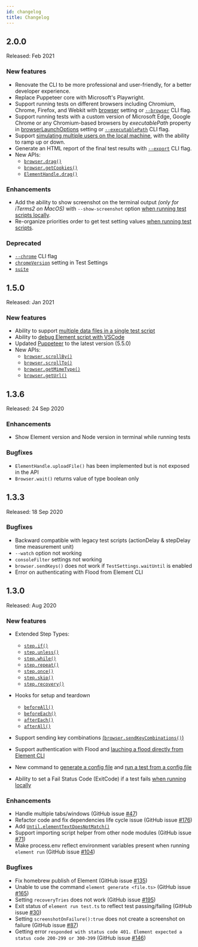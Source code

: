 ```yaml
---
id: changelog
title: Changelog
---
```


## 2.0.0

Released: Feb 2021

### New features

- Renovate the CLI to be more professional and user-friendly, for a better developer experience.
- Replace Puppeteer core with Microsoft's Playwright.
- Support running tests on different browsers including Chromium, Chrome, Firefox, and Webkit with [browser](../guides/test-settings#browser) setting or [`--browser`][cli-run] CLI flag.
- Support running tests with a custom version of Microsoft Edge, Google Chrome or any Chromium-based browsers by _executablePath_ property in [browserLaunchOptions](../guides/test-settings#browserlaunchoptions) setting or [`--executablePath`][cli-run] CLI flag.
- Support [simulating multiple users on the local machine](../guides/test-settings#stages), with the ability to ramp up or down.
- Generate an HTML report of the final test results with [`--export`][cli-run] CLI flag.
- New APIs:
  - [`browser.drag()`](../api/browser#dragsourceelement-targetelement)
  - [`browser.getCookies()`](../api/browser#getcookiesfilterby)
  - [`ElementHandle.drag()`](../api/element-handle#dragtargetelement)

### Enhancements

- Add the ability to show screenshot on the terminal output _(only for iTerms2 on MacOS)_ with `--show-screenshot` option [when running test scripts locally](../guides/cli#run-a-test-script-locally).
- Re-organize priorities order to get test setting values [when running test scripts](../guides/cli#run-a-test-script-locally).

### Deprecated

- [`--chrome`](../guides/cli#run-a-test-script-locally) CLI flag
- [`chromeVersion`](../guides/test-settings#chromeversion-deprecated-since-version-20) setting in Test Settings
- [`suite`](../api/env#suite-deprecated-since-version-20)

## 1.5.0

Released: Jan 2021

### New features

- Ability to support [multiple data files in a single test script](../guides/TestData.md#using-multiple-test-data-files-in-a-single-test-script)
- Ability to [debug Element script with VSCode](../guides/editor.md#how-to-debug-element-script-with-vscode)
- Updated [Puppeteer](https://pptr.dev/) to the latest version (5.5.0)
- New APIs:
  - [`browser.scrollBy()`](../api/browser#scrollbyx-y-options)
  - [`browser.scrollTo()`](../api/browser#scrolltoposition-options)
  - [`browser.getMimeType()`](../api/browser#getmimetypefilepath)
  - [`browser.getUrl()`](../api/browser#geturl)

## 1.3.6

Released: 24 Sep 2020

### Enhancements

- Show Element version and Node version in terminal while running tests

### Bugfixes

- `ElementHandle.uploadFile()` has been implemented but is not exposed in the API
- `Browser.wait()` returns value of type boolean only

## 1.3.3

Released: 18 Sep 2020

### Bugfixes

- Backward compatible with legacy test scripts (actionDelay & stepDelay time measurement unit)
- `--watch` option not working
- `consoleFilter` settings not working
- `browser.sendKeys()` does not work if `TestSettings.waitUntil` is enabled
- Error on authenticating with Flood from Element CLI

## 1.3.0

Released: Aug 2020

### New features

- Extended Step Types:

  - [`step.if()`](../guides/script.md#stepif)
  - [`step.unless()`](../guides/script.md#stepunless)
  - [`step.while()`](../guides/script.md#stepwhile)
  - [`step.repeat()`](../guides/script.md#steprepeat)
  - [`step.once()`](../guides/script.md#steponce)
  - [`step.skip()`](../guides/script.md#stepskip)
  - [`step.recovery()`](../guides/script.md#steprecovery)

- Hooks for setup and teardown

  - [`beforeAll()`](../guides/hook.md#beforeAll)
  - [`beforeEach()`](../guides/hook.md#beforeEach)
  - [`afterEach()`](../guides/hook.md#afterEach)
  - [`afterAll()`](../guides/hook.md#afterAll)

- Support sending key combinations [(`browser.sendKeyCombinations()`)](../api/Browser.md#sendkeycombinationskeys)
- Support authentication with Flood and [lauching a flood directly from Element CLI](../guides/CLI.md#run-an-element-script-on-flood)
- New command to [generate a config file](../guides/CLI.md#generate-a-config-file-from-a-template) and [run a test from a config file](../guides/CLI.md#run-a-test-locally-with-the-default-config-file)
- Ability to set a Fail Status Code (ExitCode) if a test fails [when running locally](../guides/CLI.md#run-a-test-script-locally)

### Enhancements

- Handle multiple tabs/windows (GitHub issue [#47](https://github.com/flood-io/element/issues/47))
- Refactor code and fix dependencies life cycle issue (GitHub issue [#176](https://github.com/flood-io/element/issues/176))
- Add [`Until.elementTextDoesNotMatch()`](../api/Waiters.md)
- Support importing script helper from other node modules (GitHub issue [#71](https://github.com/flood-io/element/issues/71))
- Make process.env reflect environment variables present when running `element run` (GitHub issue [#104](https://github.com/flood-io/element/issues/104))

### Bugfixes

- Fix homebrew publish of Element (GitHub issue [#135](https://github.com/flood-io/element/issues/135))
- Unable to use the command `element generate <file.ts>` (GitHub issue [#165](https://github.com/flood-io/element/issues/165))
- Setting `recoveryTries` does not work (GitHub issue [#195](https://github.com/flood-io/element/issues/195))
- Exit status of `element run test.ts` to reflect test passing/failing (GitHub issue [#30](https://github.com/flood-io/element/issues/30))
- Setting `screenshotOnFailure():true` does not create a screenshot on failure (GitHub issue [#87](https://github.com/flood-io/element/issues/87))
- Getting error `responded with status code 401. Element expected a status code 200-299 or 300-399` (GitHub issue [#146](https://github.com/flood-io/element/issues/146))

[cli-run]: ../guides/cli#run-a-test-script-locally
